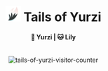 <h1 align=center><img src="static/icon.png" alt="" aria-label="logo" height="35"> Tails of Yurzi</h1>

<h4 align=center>🦊 Yurzi | 🐱 Lily</h4>
<br>
<div style="align-items: center; display: flex; justify-content: center">
  <img
    src="https://count.yurzi.net/@tails-of-yurzi"
    alt="tails-of-yurzi-visitor-counter"
  />
</div>
